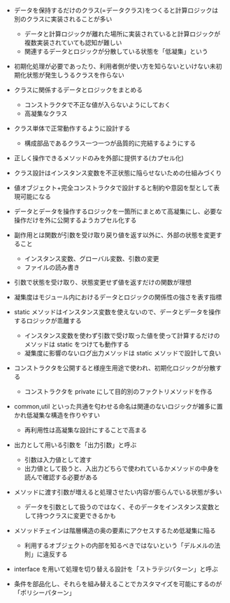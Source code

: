 
- データを保持するだけのクラス(=データクラス)をつくると計算ロジックは別のクラスに実装されることが多い
  - データと計算ロジックが離れた場所に実装されていると計算ロジックが複数実装されていても認知が難しい
  - 関連するデータとロジックが分散している状態を「低凝集」という

- 初期化処理が必要であったり、利用者側が使い方を知らないといけない未初期化状態が発生しうるクラスを作らない

- クラスに関係するデータとロジックをまとめる
  - コンストラクタで不正な値が入らないようにしておく
  - 高凝集なクラス

- クラス単体で正常動作するように設計する
  - 構成部品であるクラス一つ一つが品質的に完結するようにする 
  
- 正しく操作できるメソッドのみを外部に提供する(カプセル化)

- クラス設計はインスタンス変数を不正状態に陥らせないための仕組みづくり

- 値オブジェクト+完全コンストラクタで設計すると制約や意図を型として表現可能になる

- データとデータを操作するロジックを一箇所にまとめて高凝集にし、必要な操作だけを外に公開するようカプセル化する

- 副作用とは関数が引数を受け取り戻り値を返す以外に、外部の状態を変更すること
  - インスタンス変数、グローバル変数、引数の変更 
  - ファイルの読み書き

- 引数で状態を受け取り、状態変更せず値を返すだけの関数が理想

- 凝集度はモジュール内におけるデータとロジックの関係性の強さを表す指標

- static メソッドはインスタンス変数を使えないので、データとデータを操作するロジックが乖離する
  - インスタンス変数を使わず引数で受け取った値を使って計算するだけのメソッドは static をつけても動作する
  - 凝集度に影響のないログ出力メソッドは static メソッドで設計して良い

- コンストラクタを公開すると様座生用途で使われ、初期化ロジックが分散する
  - コンストラクタを private にして目的別のファクトリメソッドを作る

- common,util といった共通を匂わせる命名は関連のないロジックが雑多に置かれ低凝集な構造を作りやすい
  - 再利用性は高凝集な設計にすることで高まる

- 出力として用いる引数を「出力引数」と呼ぶ
  - 引数は入力値として渡す
  - 出力値として扱うと、入出力どちらで使われているかメソッドの中身を読んで確認する必要がある

- メソッドに渡す引数が増えると処理させたい内容が膨らんでいる状態が多い
  - データを引数として扱うのではなく、そのデータをインスタンス変数として持つクラスに変更できるかも

- メソッドチェインは階層構造の奥の要素にアクセスするため低凝集に陥る
  - 利用するオブジェクトの内部を知るべきではないという「デルメルの法則」に違反する

- interface を用いて処理を切り替える設計を「ストラテジパターン」と呼ぶ

- 条件を部品化し、それらを組み替えることでカスタマイズを可能にするのが「ポリシーパターン」
